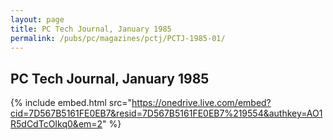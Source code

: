 ```yaml
---
layout: page
title: PC Tech Journal, January 1985
permalink: /pubs/pc/magazines/pctj/PCTJ-1985-01/
---
```


PC Tech Journal, January 1985
-----------------------------

{% include embed.html src="https://onedrive.live.com/embed?cid=7D567B5161FE0EB7&resid=7D567B5161FE0EB7%219554&authkey=AO1R5dCdTcOIkq0&em=2" %}
